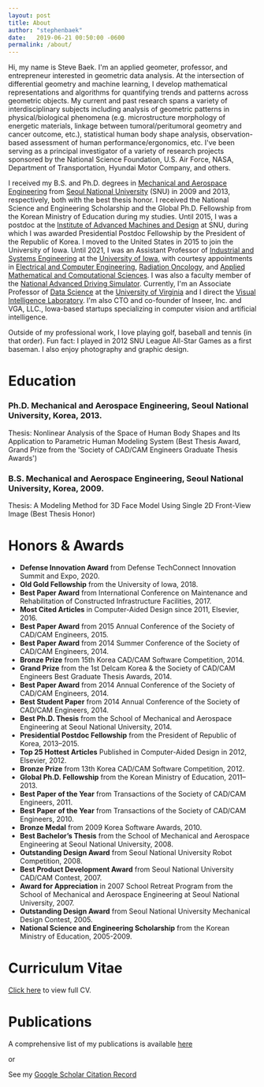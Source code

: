 ```yaml
---
layout: post
title: About
author: "stephenbaek"
date:   2019-06-21 00:50:00 -0600
permalink: /about/
---
```


Hi, my name is Steve Baek. I'm an applied geometer, professor, and entrepreneur interested in geometric data analysis.
At the intersection of differential geometry and machine learning, I develop mathematical representations and algorithms for quantifying trends and patterns across geometric objects.
My current and past research spans a variety of interdisciplinary subjects including analysis of geometric patterns in physical/biological phenomena (e.g. microstructure morphology of energetic materials, linkage between tumoral/peritumoral geometry and cancer outcome, etc.), statistical human body shape analysis, observation-based assessment of human performance/ergonomics, etc.
I've been serving as a principal investigator of a variety of research projects sponsored by the National Science Foundation, U.S. Air Force, NASA, Department of Transportation, Hyundai Motor Company, and others.

I received my B.S. and Ph.D. degrees in [Mechanical and Aerospace Engineering][mae] from [Seoul National University][snu] (SNU) in 2009 and 2013, respectively, both with the best thesis honor.
I received the National Science and Engineering Scholarship and the Global Ph.D. Fellowship from the Korean Ministry of Education during my studies.
Until 2015, I was a postdoc at the [Institute of Advanced Machines and Design](http://iamd.snu.ac.kr/eng/index.php) at SNU, during which I was awarded Presidential Postdoc Fellowship by the President of the Republic of Korea.
I moved to the United States in 2015 to join the University of Iowa.
Until 2021, I was an Assistant Professor of [Industrial and Systems Engineering][ise] at the [University of Iowa][ui], with courtesy appointments in [Electrical and Computer Engineering][ece], [Radiation Oncology][rad], and [Applied Mathematical and Computational Sciences][amcs].
I was also a faculty member of the [National Advanced Driving Simulator][nads].
Currently, I'm an Associate Professor of [Data Science][sds] at the [University of Virginia][uva] and I direct the [Visual Intelligence Laboratory][lab].
I'm also CTO and co-founder of Inseer, Inc. and VGA, LLC., Iowa-based startups specializing in computer vision and artificial intelligence.

Outside of my professional work, I love playing golf, baseball and tennis (in that order). Fun fact: I played in 2012 SNU League All-Star Games as a first baseman. I also enjoy photography and graphic design.


# Education
### Ph.D. Mechanical and Aerospace Engineering, Seoul National University, Korea, 2013.
Thesis: Nonlinear Analysis of the Space of Human Body Shapes and Its Application to Parametric Human Modeling System (Best Thesis Award, Grand Prize from the 'Society of CAD/CAM Engineers Graduate Thesis Awards') 

### B.S. Mechanical and Aerospace Engineering, Seoul National University, Korea, 2009.
Thesis: A Modeling Method for 3D Face Model Using Single 2D Front-View Image (Best Thesis Honor)

# Honors & Awards
- **Defense Innovation Award** from Defense TechConnect Innovation Summit and Expo, 2020.
- **Old Gold Fellowship** from the University of Iowa, 2018.
- **Best Paper Award** from International Conference on Maintenance and Rehabilitation of Constructed Infrastructure Facilities, 2017.
- **Most Cited Articles** in Computer-Aided Design since 2011, Elsevier, 2016.
- **Best Paper Award** from 2015 Annual Conference of the Society of CAD/CAM Engineers, 2015.
- **Best Paper Award** from 2014 Summer Conference of the Society of CAD/CAM Engineers, 2014.
- **Bronze Prize** from 15th Korea CAD/CAM Software Competition, 2014.
- **Grand Prize** from the 1st Delcam Korea & the Society of CAD/CAM Engineers Best Graduate Thesis Awards, 2014.
- **Best Paper Award** from 2014 Annual Conference of the Society of CAD/CAM Engineers, 2014.
- **Best Student Paper** from 2014 Annual Conference of the Society of CAD/CAM Engineers, 2014.
- **Best Ph.D. Thesis** from the School of Mechanical and Aerospace Engineering at Seoul National University, 2014.
- **Presidential Postdoc Fellowship** from the President of Republic of Korea, 2013–2015.
- **Top 25 Hottest Articles** Published in Computer-Aided Design in 2012, Elsevier, 2012.
- **Bronze Prize** from 13th Korea CAD/CAM Software Competition, 2012.
- **Global Ph.D. Fellowship** from the Korean Ministry of Education, 2011–2013.
- **Best Paper of the Year** from Transactions of the Society of CAD/CAM Engineers, 2011.
- **Best Paper of the Year** from Transactions of the Society of CAD/CAM Engineers, 2010.
- **Bronze Medal** from 2009 Korea Software Awards, 2010.
- **Best Bachelor’s Thesis** from the School of Mechanical and Aerospace Engineering at Seoul National University, 2008.
- **Outstanding Design Award** from Seoul National University Robot Competition, 2008.
- **Best Product Development Award** from Seoul National University CAD/CAM Contest, 2007.
- **Award for Appreciation** in 2007 School Retreat Program from the School of Mechanical and Aerospace Engineering at Seoul National University, 2007.
- **Outstanding Design Award** from Seoul National University Mechanical Design Contest, 2005.
- **National Science and Engineering Scholarship** from the Korean Ministry of Education, 2005-2009.


# Curriculum Vitae

[Click here](http://www.stephenbaek.com/cv.pdf) to view full CV.


# Publications

A comprehensive list of my publications is available [here](/publications/) 

or 

See my [Google Scholar Citation Record](https://scholar.google.com/citations?user=dr2krBsAAAAJ&hl=en)

[ui]: https://www.uiowa.edu/
[ise]: https://ise.engineering.uiowa.edu/
[ece]: https://ece.engineering.uiowa.edu/
[rad]: https://medicine.uiowa.edu/radiationoncology/
[lab]: http://www.stephenbaek.com/lab
[ccad]: https://www.ccad.uiowa.edu/
[snu]: http://www.snu.ac.kr
[mae]: http://mae.snu.ac.kr/
[amcs]: https://www.amcs.uiowa.edu/
[nads]: https://www.nads-sc.uiowa.edu/
[uva]: https://www.virginia.edu/
[sds]: https://datascience.virginia.edu/